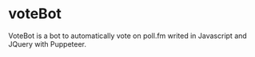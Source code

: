 # voteBot
VoteBot is a bot to automatically vote on poll.fm writed in Javascript and JQuery with Puppeteer.

